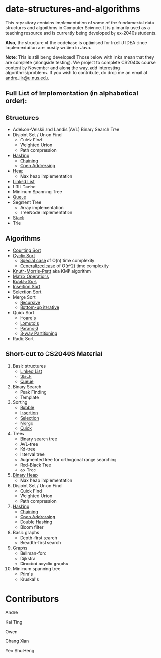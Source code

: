 # data-structures-and-algorithms
This repository contains implementation of some of the fundamental data structures and algorithms in Computer Science. It is primarily used as a teaching resource and is currently being developed by ex-2040s students.

**Also**, the structure of the codebase is optimised for IntelliJ IDEA since implementation are mostly written in Java.

**Note**: This is still being developed! Those below with links mean that they are complete (alongside testing). We project to complete CS2040s course content by November and along the way, add interesting algorithms/problems. If you wish to contribute, do drop me an email at andre_lin@u.nus.edu.

## Full List of Implementation (in alphabetical order):
## Structures
- Adelson-Velskii and Landis (AVL) Binary Search Tree
- Disjoint Set / Union Find
    * Quick Find
    * Weighted Union 
    * Path compression
- [Hashing](src/dataStructures/hashSet)
    * [Chaining](src/dataStructures/hashSet/chaining/)
    * [Open Addressing](src/dataStructures/hashSet/openAddressing/)
- [Heap](src/dataStructures/heap/)
    * Max heap implementation
- [Linked List](src/dataStructures/linkedList)
- LRU Cache
- Minimum Spanning Tree
- [Queue](src/dataStructures/queue)
- Segment Tree
    * Array implementation
    * TreeNode implementation 
- [Stack](src/dataStructures/stack)
- Trie


## Algorithms
- [Counting Sort](src/algorithms/sorting/countingSort/)
- [Cyclic Sort](src/algorithms/sorting/cyclicSort/)
    * [Special case](src/algorithms/sorting/cyclicSort/simple) of O(n) time complexity
    * [Generalized case](src/algorithms/sorting/cyclicSort/generalised) of O(n^2) time complexity
- [Knuth-Morris-Pratt](src/algorithms/patternFinding/) aka KMP algorithm
- [Matrix Operations](others/matrix_operations/)
- [Bubble Sort](src/algorithms/sorting/bubbleSort)
- [Insertion Sort](src/algorithms/sorting/insertionSort)
- [Selection Sort](src/algorithms/sorting/selectionSort)
- Merge Sort
    * [Recursive](src/algorithms/sorting/mergeSort/recursive)
    * [Bottom-up iterative](src/algorithms/sorting/mergeSort/iterative)
- Quick Sort
    * [Hoare's](src/algorithms/sorting/quickSort/hoares)
    * [Lomuto's](src/algorithms/sorting/quickSort/lomuto)
    * [Paranoid](src/algorithms/sorting/quickSort/paranoid)
    * [3-way Partitioning](src/algorithms/sorting/quickSort/threeWayPartitioning)
- Radix Sort


## Short-cut to CS2040S Material
1. Basic structures
    * [Linked List](src/dataStructures/linkedList)
    * [Stack](src/dataStructures/stack)
    * [Queue](src/dataStructures/queue)
2. Binary Search
    * Peak Finding
    * Template
3. Sorting
    * [Bubble](src/algorithms/sorting/bubbleSort)
    * [Insertion](src/algorithms/sorting/insertionSort)
    * [Selection](src/algorithms/sorting/selectionSort)
    * [Merge](src/algorithms/sorting/mergeSort)
    * [Quick](src/algorithms/sorting/quickSort)
4. Trees
    * Binary search tree
    * AVL-tree
    * Kd-tree
    * Interval tree
    * Augmented tree for orthogonal range searching
    * Red-Black Tree
    * ab-Tree
5. [Binary Heap](src/dataStructures/heap/)
    * Max heap implementation
6. Disjoint Set / Union Find
    * Quick Find
    * Weighted Union
    * Path compression
7. [Hashing](src/dataStructures/hashSet)
    * [Chaining](src/dataStructures/hashSet/chaining/)
    * [Open Addressing](src/dataStructures/hashSet/openAddressing/)
    * Double Hashing
    * Bloom filter
8. Basic graphs
    * Depth-first search
    * Breadth-first search
9. Graphs
    * Bellman-ford
    * Dijkstra
    * Directed acyclic graphs
10. Minimum spanning tree
    * Prim's 
    * Kruskal's


# Contributors
Andre 

Kai Ting

Owen 

Chang Xian

Yeo Shu Heng
